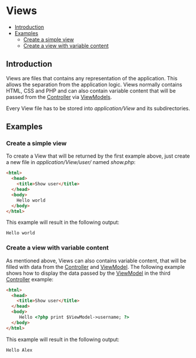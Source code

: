 # Views

* [Introduction](#introduction)
* [Examples](#examples)
  * [Create a simple view](#create-a-simple-view)
  * [Create a view with variable content](#create-a-view-with-variable-content)

## Introduction

Views are files that contains any representation of the application. This allows the separation from the application logic.
Views normally contains HTML, CSS and PHP and can also contain variable content that will be passed from the [Controller](controller.md) via [ViewModels](viewmodel.md).

Every View file has to be stored into *application/View* and its subdirectories.

## Examples
### Create a simple view

To create a View that will be returned by the first example above, just create a new file in *application/View/user/* named *show.php*:
```html
<html>
  <head>
    <title>Show user</title>
  </head>
  <body>
    Hello world
  </body>
</html>
```
This example will result in the following output:
```
Hello world
```

### Create a view with variable content

As mentioned above, Views can also contains variable content, that will be filled with data from the [Controller](controller.md) and [ViewModel](viewmodel.md). The following example shows how to display the data passed by the [ViewModel](viewmodel.md) in the third [Controller](controller.md) example:
```html
<html>
  <head>
    <title>Show user</title>
  </head>
  <body>
     Hello <?php print $ViewModel->username; ?>
  </body>
</html>
```
This example will result in the following output:
```
Hello Alex
```
